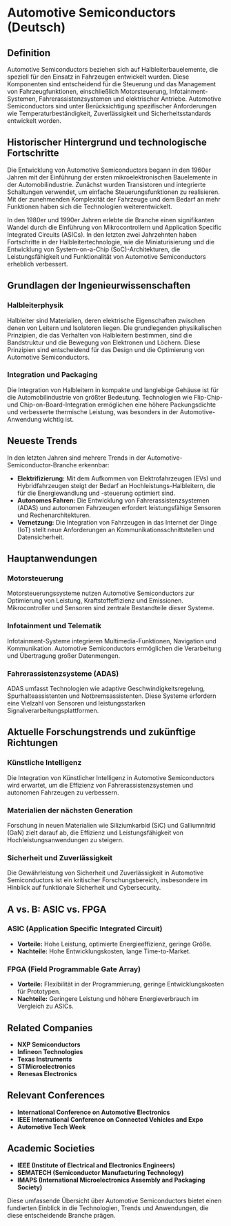 # Automotive Semiconductors (Deutsch)

## Definition

Automotive Semiconductors beziehen sich auf Halbleiterbauelemente, die speziell für den Einsatz in Fahrzeugen entwickelt wurden. Diese Komponenten sind entscheidend für die Steuerung und das Management von Fahrzeugfunktionen, einschließlich Motorsteuerung, Infotainment-Systemen, Fahrerassistenzsystemen und elektrischer Antriebe. Automotive Semiconductors sind unter Berücksichtigung spezifischer Anforderungen wie Temperaturbeständigkeit, Zuverlässigkeit und Sicherheitsstandards entwickelt worden.

## Historischer Hintergrund und technologische Fortschritte

Die Entwicklung von Automotive Semiconductors begann in den 1960er Jahren mit der Einführung der ersten mikroelektronischen Bauelemente in der Automobilindustrie. Zunächst wurden Transistoren und integrierte Schaltungen verwendet, um einfache Steuerungsfunktionen zu realisieren. Mit der zunehmenden Komplexität der Fahrzeuge und dem Bedarf an mehr Funktionen haben sich die Technologien weiterentwickelt. 

In den 1980er und 1990er Jahren erlebte die Branche einen signifikanten Wandel durch die Einführung von Mikrocontrollern und Application Specific Integrated Circuits (ASICs). In den letzten zwei Jahrzehnten haben Fortschritte in der Halbleitertechnologie, wie die Miniaturisierung und die Entwicklung von System-on-a-Chip (SoC)-Architekturen, die Leistungsfähigkeit und Funktionalität von Automotive Semiconductors erheblich verbessert.

## Grundlagen der Ingenieurwissenschaften

### Halbleiterphysik

Halbleiter sind Materialien, deren elektrische Eigenschaften zwischen denen von Leitern und Isolatoren liegen. Die grundlegenden physikalischen Prinzipien, die das Verhalten von Halbleitern bestimmen, sind die Bandstruktur und die Bewegung von Elektronen und Löchern. Diese Prinzipien sind entscheidend für das Design und die Optimierung von Automotive Semiconductors.

### Integration und Packaging

Die Integration von Halbleitern in kompakte und langlebige Gehäuse ist für die Automobilindustrie von größter Bedeutung. Technologien wie Flip-Chip- und Chip-on-Board-Integration ermöglichen eine höhere Packungsdichte und verbesserte thermische Leistung, was besonders in der Automotive-Anwendung wichtig ist.

## Neueste Trends

In den letzten Jahren sind mehrere Trends in der Automotive-Semiconductor-Branche erkennbar:

- **Elektrifizierung:** Mit dem Aufkommen von Elektrofahrzeugen (EVs) und Hybridfahrzeugen steigt der Bedarf an Hochleistungs-Halbleitern, die für die Energiewandlung und -steuerung optimiert sind.
- **Autonomes Fahren:** Die Entwicklung von Fahrerassistenzsystemen (ADAS) und autonomen Fahrzeugen erfordert leistungsfähige Sensoren und Rechenarchitekturen.
- **Vernetzung:** Die Integration von Fahrzeugen in das Internet der Dinge (IoT) stellt neue Anforderungen an Kommunikationsschnittstellen und Datensicherheit.

## Hauptanwendungen

### Motorsteuerung

Motorsteuerungssysteme nutzen Automotive Semiconductors zur Optimierung von Leistung, Kraftstoffeffizienz und Emissionen. Mikrocontroller und Sensoren sind zentrale Bestandteile dieser Systeme.

### Infotainment und Telematik

Infotainment-Systeme integrieren Multimedia-Funktionen, Navigation und Kommunikation. Automotive Semiconductors ermöglichen die Verarbeitung und Übertragung großer Datenmengen.

### Fahrerassistenzsysteme (ADAS)

ADAS umfasst Technologien wie adaptive Geschwindigkeitsregelung, Spurhalteassistenten und Notbremsassistenten. Diese Systeme erfordern eine Vielzahl von Sensoren und leistungsstarken Signalverarbeitungsplattformen.

## Aktuelle Forschungstrends und zukünftige Richtungen

### Künstliche Intelligenz

Die Integration von Künstlicher Intelligenz in Automotive Semiconductors wird erwartet, um die Effizienz von Fahrerassistenzsystemen und autonomen Fahrzeugen zu verbessern.

### Materialien der nächsten Generation

Forschung in neuen Materialien wie Siliziumkarbid (SiC) und Galliumnitrid (GaN) zielt darauf ab, die Effizienz und Leistungsfähigkeit von Hochleistungsanwendungen zu steigern.

### Sicherheit und Zuverlässigkeit

Die Gewährleistung von Sicherheit und Zuverlässigkeit in Automotive Semiconductors ist ein kritischer Forschungsbereich, insbesondere im Hinblick auf funktionale Sicherheit und Cybersecurity.

## A vs. B: ASIC vs. FPGA

### ASIC (Application Specific Integrated Circuit)

- **Vorteile:** Hohe Leistung, optimierte Energieeffizienz, geringe Größe.
- **Nachteile:** Hohe Entwicklungskosten, lange Time-to-Market.

### FPGA (Field Programmable Gate Array)

- **Vorteile:** Flexibilität in der Programmierung, geringe Entwicklungskosten für Prototypen.
- **Nachteile:** Geringere Leistung und höhere Energieverbrauch im Vergleich zu ASICs.

## Related Companies

- **NXP Semiconductors**
- **Infineon Technologies**
- **Texas Instruments**
- **STMicroelectronics**
- **Renesas Electronics**

## Relevant Conferences

- **International Conference on Automotive Electronics**
- **IEEE International Conference on Connected Vehicles and Expo**
- **Automotive Tech Week**

## Academic Societies

- **IEEE (Institute of Electrical and Electronics Engineers)**
- **SEMATECH (Semiconductor Manufacturing Technology)**
- **IMAPS (International Microelectronics Assembly and Packaging Society)**

Diese umfassende Übersicht über Automotive Semiconductors bietet einen fundierten Einblick in die Technologien, Trends und Anwendungen, die diese entscheidende Branche prägen.